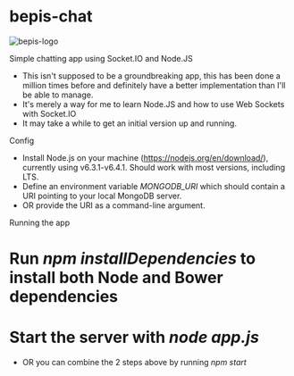# bepis-chat
![bepis-logo](http://ih0.redbubble.net/image.207066066.3353/fc,550x550,white.jpg)

Simple chatting app using Socket.IO and Node.JS

* This isn't supposed to be a groundbreaking app, this has been done a million times before and definitely have a better implementation than I'll be able to manage.
* It's merely a way for me to learn Node.JS and how to use Web Sockets with Socket.IO
* It may take a while to get an initial version up and running.

Config

* Install Node.js on your machine (https://nodejs.org/en/download/), currently using v6.3.1-v6.4.1.
  Should work with most versions, including LTS.
* Define an environment variable *MONGODB_URI* which should contain a URI pointing to your local MongoDB server.
* OR provide the URI as a command-line argument.

Running the app

# Run *npm installDependencies* to install both Node and Bower dependencies
# Start the server with *node app.js*
* OR you can combine the 2 steps above by running *npm start*
